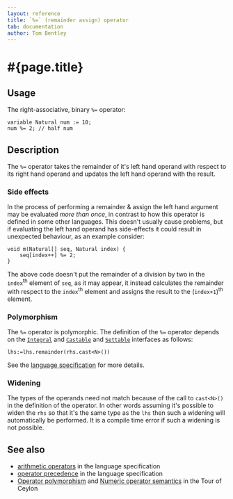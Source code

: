 ```yaml
---
layout: reference
title: `%=` (remainder assign) operator
tab: documentation
author: Tom Bentley
---
```


# #{page.title}

## Usage 

The right-associative, binary `%=` operator:

    variable Natural num := 10;
    num %= 2; // half num 

## Description

The `%=` operator takes the remainder of it's left hand operand with respect to 
its right hand operand and updates the left hand operand with the result.

### Side effects

In the process of performing a remainder & assign the left hand argument 
may be evaluated *more than once*, in contrast to how this operator is defined
in some other languages. This doesn't usually cause problems, but if evaluating
the left hand operand has side-effects it could result in unexpected behaviour,
as an example consider:

    void m(Natural[] seq, Natural index) {
        seq[index++] %= 2;
    }

The above code doesn't put the remainder of a division by two in the 
`index`<sup>th</sup> element of `seq`, as it 
may appear, it instead calculates the remainder with respect to 
the `index`<sup>th</sup> element and 
assigns the result to the (`index+1`)<sup>th</sup> element.

### Polymorphism

The `%=` operator is polymorphic. The definition of the `%=` operator depends 
on the [`Integral`](../../ceylon.language/Integral) and 
[`Castable`](../../ceylon.language/Castable) and
[`Settable`](../../ceylon.language/Settable) interfaces as follows:

    lhs:=lhs.remainder(rhs.cast<N>())

See the [language specification](#{site.urls.spec}#arithmetic) for more details.

### Widening

The types of the operands need not match because of the call to `cast<N>()` 
in the definition of the operator. In other words assuming it's possible to 
widen the `rhs` so that it's the same type as the `lhs` then 
such a widening will automatically be performed. It is a compile time error if 
such a widening is not possible.

## See also

* [arithmetic operators](#{site.urls.spec}#arithmetic) in the 
  language specification
* [operator precedence](#{site.urls.spec}#operatorprecedence) in the 
  language specification
* [Operator polymorphism](/documentation/tour/language-module/#operator_polymorphism) 
  and 
  [Numeric operator semantics](/documentation/tour/language-module/#numeric_operator_semantics) 
  in the Tour of Ceylon
